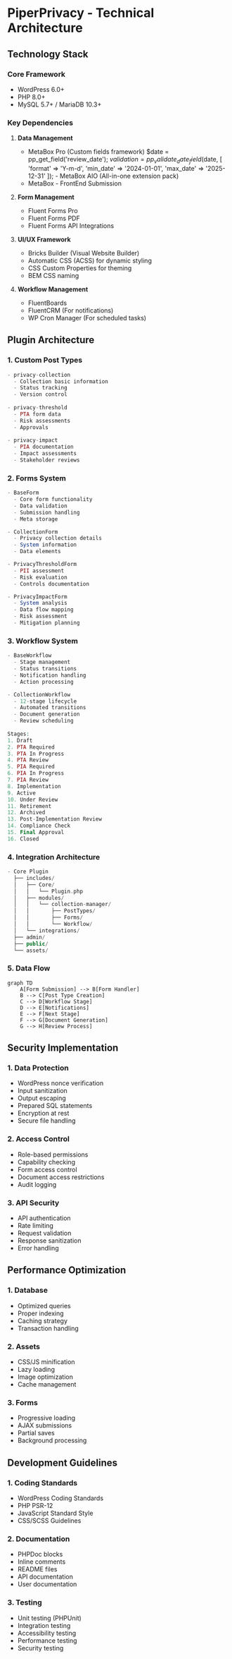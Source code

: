 # PiperPrivacy - Technical Architecture

## Technology Stack

### Core Framework
- WordPress 6.0+
- PHP 8.0+
- MySQL 5.7+ / MariaDB 10.3+

### Key Dependencies
1. **Data Management**
   - MetaBox Pro (Custom fields framework)
$date = pp_get_field('review_date');
$validation = pp_validate_date_field($date, [
    'format' => 'Y-m-d',
    'min_date' => '2024-01-01',
    'max_date' => '2025-12-31'
]);   - MetaBox AIO (All-in-one extension pack)
   - MetaBox - FrontEnd Submission

2. **Form Management**
   - Fluent Forms Pro
   - Fluent Forms PDF
   - Fluent Forms API Integrations

3. **UI/UX Framework**
   - Bricks Builder (Visual Website Builder)
   - Automatic CSS (ACSS) for dynamic styling
   - CSS Custom Properties for theming
   - BEM CSS naming

4. **Workflow Management**
   - FluentBoards
   - FluentCRM (For notifications)
   - WP Cron Manager (For scheduled tasks)

## Plugin Architecture

### 1. Custom Post Types
```php
- privacy-collection
  - Collection basic information
  - Status tracking
  - Version control
  
- privacy-threshold
  - PTA form data
  - Risk assessments
  - Approvals
  
- privacy-impact
  - PIA documentation
  - Impact assessments
  - Stakeholder reviews
```

### 2. Forms System
```php
- BaseForm
  - Core form functionality
  - Data validation
  - Submission handling
  - Meta storage

- CollectionForm
  - Privacy collection details
  - System information
  - Data elements

- PrivacyThresholdForm
  - PII assessment
  - Risk evaluation
  - Controls documentation

- PrivacyImpactForm
  - System analysis
  - Data flow mapping
  - Risk assessment
  - Mitigation planning
```

### 3. Workflow System
```php
- BaseWorkflow
  - Stage management
  - Status transitions
  - Notification handling
  - Action processing

- CollectionWorkflow
  - 12-stage lifecycle
  - Automated transitions
  - Document generation
  - Review scheduling
  
Stages:
1. Draft
2. PTA Required
3. PTA In Progress
4. PTA Review
5. PIA Required
6. PIA In Progress
7. PIA Review
8. Implementation
9. Active
10. Under Review
11. Retirement
12. Archived
13. Post-Implementation Review
14. Compliance Check
15. Final Approval
16. Closed
```

### 4. Integration Architecture
```php
- Core Plugin
  ├── includes/
  │   ├── Core/
  │   │   └── Plugin.php
  │   ├── modules/
  │   │   └── collection-manager/
  │   │       ├── PostTypes/
  │   │       ├── Forms/
  │   │       └── Workflow/
  │   └── integrations/
  ├── admin/
  ├── public/
  └── assets/
```

### 5. Data Flow
```mermaid
graph TD
    A[Form Submission] --> B[Form Handler]
    B --> C[Post Type Creation]
    C --> D[Workflow Stage]
    D --> E[Notifications]
    E --> F[Next Stage]
    F --> G[Document Generation]
    G --> H[Review Process]
```

## Security Implementation

### 1. Data Protection
- WordPress nonce verification
- Input sanitization
- Output escaping
- Prepared SQL statements
- Encryption at rest
- Secure file handling

### 2. Access Control
- Role-based permissions
- Capability checking
- Form access control
- Document access restrictions
- Audit logging

### 3. API Security
- API authentication
- Rate limiting
- Request validation
- Response sanitization
- Error handling

## Performance Optimization

### 1. Database
- Optimized queries
- Proper indexing
- Caching strategy
- Transaction handling

### 2. Assets
- CSS/JS minification
- Lazy loading
- Image optimization
- Cache management

### 3. Forms
- Progressive loading
- AJAX submissions
- Partial saves
- Background processing

## Development Guidelines

### 1. Coding Standards
- WordPress Coding Standards
- PHP PSR-12
- JavaScript Standard Style
- CSS/SCSS Guidelines

### 2. Documentation
- PHPDoc blocks
- Inline comments
- README files
- API documentation
- User documentation

### 3. Testing
- Unit testing (PHPUnit)
- Integration testing
- Accessibility testing
- Performance testing
- Security testing